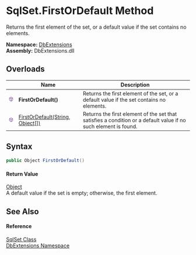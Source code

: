 SqlSet.FirstOrDefault Method
============================
Returns the first element of the set, or a default value if the set contains no elements.
  
**Namespace:** [DbExtensions][1]  
**Assembly:** DbExtensions.dll

Overloads
---------

|                  | Name                                  | Description                                                                                                     |
| ---------------- | ------------------------------------- | --------------------------------------------------------------------------------------------------------------- |
| ![Public method] | **FirstOrDefault()**                  | Returns the first element of the set, or a default value if the set contains no elements.                       |
| ![Public method] | [FirstOrDefault(String, Object[])][2] | Returns the first element of the set that satisfies a condition or a default value if no such element is found. |


Syntax
------

```csharp
public Object FirstOrDefault()
```

#### Return Value
[Object][3]  
A default value if the set is empty; otherwise, the first element.

See Also
--------

#### Reference
[SqlSet Class][4]  
[DbExtensions Namespace][1]  

[1]: ../README.md
[2]: FirstOrDefault_1.md
[3]: https://learn.microsoft.com/dotnet/api/system.object
[4]: README.md
[Public method]: ../../icons/pubmethod.svg "Public method"